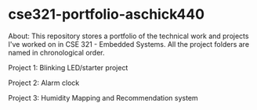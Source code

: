 # cse321-portfolio-aschick440

About:
    This repository stores a portfolio of the technical work 
    and projects I've worked on in CSE 321 - Embedded Systems.
    All the project folders are named in chronological order.
    
Project 1:
    Blinking LED/starter project
    
Project 2:
    Alarm clock
    
Project 3:
    Humidity Mapping and Recommendation system
